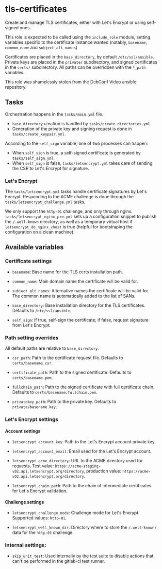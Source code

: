 # tls-certificates

Create and manage TLS certificates, either with Let's Encrypt or using
self-signed ones.

This role is expected to be called using the `include_role` module, setting
variables specific to the certificate instance wanted (notably, `basename`,
`common_name` and `subject_alt_names`)

Certificates are placed in the `base_directory`, by default `/etc/ssl/ansible`.
Private keys are placed in the `private/` subdirectory, and signed certificates
in the `certs/` subdirectory. All paths can be overridden with the `*_path`
variables.

This role was shamelessly stolen from the DebConf Video ansible repository.

## Tasks

Orchestration happens in the `tasks/main.yml` file.
* `base_directory` creation is handled by `tasks/create_directories.yml`.
* Generation of the private key and signing request is done in
  `tasks/create_keypair.yml`.

According to the `self_sign` variable, one of two processes can happen:

* When `self_sign` is true, a self-signed certificate is generated by
  `tasks/self_sign.yml`.
* When `self_sign` is false, `tasks/letsencrypt.yml` takes care of sending the
  CSR to Let's Encrypt for signature.

### Let's Encrypt

The `tasks/letsencrypt.yml` tasks handle certificate signatures by Let's
Encrypt. Responding to the ACME challenge is done through the
`tasks/letsencrypt_challenge.yml` tasks.

We only support the `http-01` challenge, and only through nginx.
`tasks/letsencrypt_nginx_pre.yml` sets up a configuration snippet to publish the
`/.well-known` directory, as well as a temporary virtual host if
`letsencrypt_do_nginx_vhost` is true (helpful for bootstraping the
configuration on a clean machine).


## Available variables

### Certificate settings

* `basename`:           Base name for the TLS certs installation path.

* `common_name`:        Main domain name the certificate will be valid for.

* `subject_alt_names`:  Alternative names the certificate will be valid for.
                        The common name is automatically added to the list
                        of SANs.

* `base_directory`:     Base installation directory for the TLS certificates.
                        Defaults to `/etc/ssl/ansible`.

* `self_sign`:          If true, self-sign the certificate; if false, request
                        signature from Let's Encrypt.

### Path setting overrides

All default paths are relative to `base_directory`.

* `csr_path`:           Path to the certificate request file. Defaults to 
                        `certs/basename.csr`.

* `certificate_path`:   Path to the signed certificate. Defaults to
                        `certs/basename.pem`.

* `fullchain_path`:     Path to the signed certificate with full certificate
                        chain. Defaults to `certs/basename.fullchain.pem`.

* `privatekey_path`:    Path to the private key. Defaults to
                        `private/basename.key`.

### Let's Encrypt settings

#### Account settings

* `letsencrypt_account_key`:    Path to the Let's Encrypt account private key.

* `letsencrypt_account_email`:  Email used for the Let's Encrypt account.

* `letsencrypt_acme_directory`: URL to the ACME directory used for requests.
                                Test value: `https://acme-staging-v02.api.letsencrypt.org/directory`,
                                production value: `https://acme-v02.api.letsencrypt.org/directory`.

* `letsencrypt_chain_path`:     Path to the chain of intermediate certificates
                                for Let's Encrypt validation.

#### Challenge settings

* `letsencrypt_challenge_mode`: Challenge mode for Let's Encrypt. Supported
                                values: `http-01`.

* `letsencrypt_well_known_dir`: Directory where to store the `/.well-known/` data
                                for the `http-01` challenge.

### Internal settings:

* `skip_unit_test`:  Used internally by the test suite to disable actions that
                     can't be performed in the gitlab-ci test runner.
